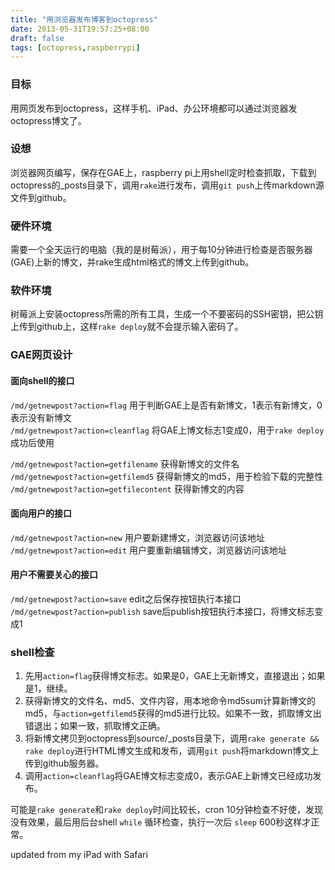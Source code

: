 ```yaml
---
title: "用浏览器发布博客到octopress"
date: 2013-05-31T19:57:25+08:00
draft: false
tags: [octopress,raspberrypi]
---
```

### 目标
用网页发布到octopress，这样手机、iPad、办公环境都可以通过浏览器发octopress博文了。

### 设想
浏览器网页编写，保存在GAE上，raspberry pi上用shell定时检查抓取，下载到octopress的_posts目录下，调用`rake`进行发布，调用`git push`上传markdown源文件到github。

<!--more-->

### 硬件环境
需要一个全天运行的电脑（我的是树莓派），用于每10分钟进行检查是否服务器(GAE)上新的博文，并rake生成html格式的博文上传到github。

### 软件环境
树莓派上安装octopress所需的所有工具，生成一个不要密码的SSH密钥，把公钥上传到github上，这样`rake deploy`就不会提示输入密码了。

### GAE网页设计

#### 面向shell的接口
`/md/getnewpost?action=flag`  用于判断GAE上是否有新博文，1表示有新博文，0表示没有新博文   
`/md/getnewpost?action=cleanflag` 将GAE上博文标志1变成0，用于`rake deploy`成功后使用  

`/md/getnewpost?action=getfilename` 获得新博文的文件名  
`/md/getnewpost?action=getfilemd5` 获得新博文的md5，用于检验下载的完整性  
`/md/getnewpost?action=getfilecontent` 获得新博文的内容  

#### 面向用户的接口
`/md/getnewpost?action=new` 用户要新建博文，浏览器访问该地址  
`/md/getnewpost?action=edit` 用户要重新编辑博文，浏览器访问该地址  

#### 用户不需要关心的接口
`/md/getnewpost?action=save` edit之后保存按钮执行本接口  
`/md/getnewpost?action=publish` save后publish按钮执行本接口，将博文标志变成1  

### shell检查

1. 先用`action=flag`获得博文标志。如果是0，GAE上无新博文，直接退出；如果是1，继续。  
2. 获得新博文的文件名、md5、文件内容，用本地命令md5sum计算新博文的md5，与`action=getfilemd5`获得的md5进行比较。如果不一致，抓取博文出错退出；如果一致，抓取博文正确。
3. 将新博文拷贝到octopress到source/_posts目录下，调用`rake generate && rake deploy`进行HTML博文生成和发布，调用`git push`将markdown博文上传到github服务器。
4. 调用`action=cleanflag`将GAE博文标志变成0，表示GAE上新博文已经成功发布。

可能是`rake generate`和`rake deploy`时间比较长，cron 10分钟检查不好使，发现没有效果，最后用后台shell `while` 循环检查，执行一次后 `sleep` 600秒这样才正常。

updated from my iPad with Safari

